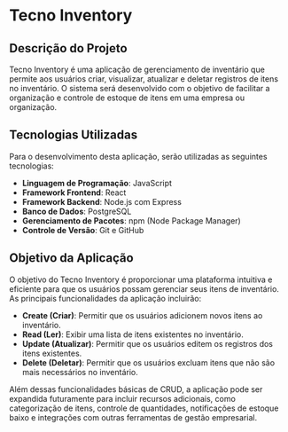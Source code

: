 # Tecno Inventory

## Descrição do Projeto

Tecno Inventory é uma aplicação de gerenciamento de inventário que permite aos usuários criar, visualizar, atualizar e deletar registros de itens no inventário. O sistema será desenvolvido com o objetivo de facilitar a organização e controle de estoque de itens em uma empresa ou organização.

## Tecnologias Utilizadas

Para o desenvolvimento desta aplicação, serão utilizadas as seguintes tecnologias:

- **Linguagem de Programação**: JavaScript
- **Framework Frontend**: React
- **Framework Backend**: Node.js com Express
- **Banco de Dados**: PostgreSQL
- **Gerenciamento de Pacotes**: npm (Node Package Manager)
- **Controle de Versão**: Git e GitHub

## Objetivo da Aplicação

O objetivo do Tecno Inventory é proporcionar uma plataforma intuitiva e eficiente para que os usuários possam gerenciar seus itens de inventário. As principais funcionalidades da aplicação incluirão:

- **Create (Criar)**: Permitir que os usuários adicionem novos itens ao inventário.
- **Read (Ler)**: Exibir uma lista de itens existentes no inventário.
- **Update (Atualizar)**: Permitir que os usuários editem os registros dos itens existentes.
- **Delete (Deletar)**: Permitir que os usuários excluam itens que não são mais necessários no inventário.

Além dessas funcionalidades básicas de CRUD, a aplicação pode ser expandida futuramente para incluir recursos adicionais, como categorização de itens, controle de quantidades, notificações de estoque baixo e integrações com outras ferramentas de gestão empresarial.